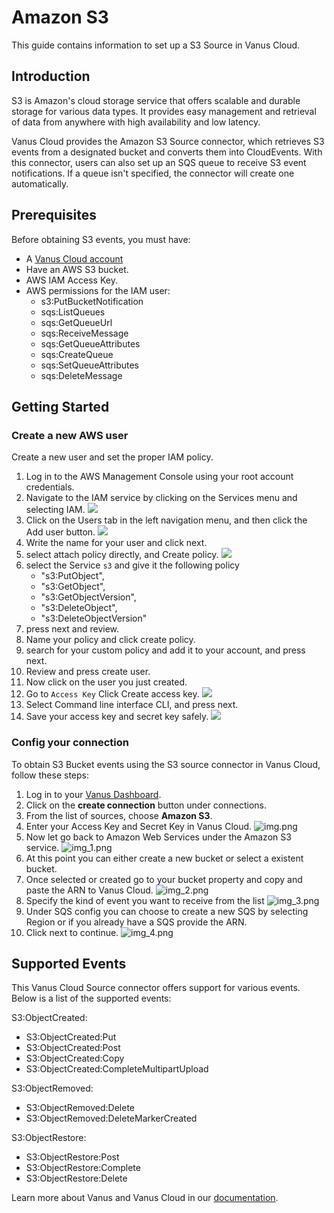 # Amazon S3

This guide contains information to set up a S3 Source in Vanus Cloud.

## Introduction

S3 is Amazon's cloud storage service that offers scalable and durable storage for various data types. It provides easy management and retrieval of data from anywhere with high availability and low latency.

Vanus Cloud provides the Amazon S3 Source connector, which retrieves S3 events from a designated bucket and converts them into CloudEvents. With this connector, users can also set up an SQS queue to receive S3 event notifications. If a queue isn't specified, the connector will create one automatically.

## Prerequisites

Before obtaining S3 events, you must have:

- A [Vanus Cloud account](https://cloud.vanus.ai)
- Have an AWS S3 bucket.
- AWS IAM Access Key.
- AWS permissions for the IAM user:
  - s3:PutBucketNotification
  - sqs:ListQueues
  - sqs:GetQueueUrl
  - sqs:ReceiveMessage
  - sqs:GetQueueAttributes
  - sqs:CreateQueue
  - sqs:SetQueueAttributes
  - sqs:DeleteMessage

## Getting Started

### Create a new AWS user

Create a new user and set the proper IAM policy.

1. Log in to the AWS Management Console using your root account credentials.
2. Navigate to the IAM service by clicking on the Services menu and selecting IAM.
   ![](images/findIAM.png)
3. Click on the Users tab in the left navigation menu, and then click the Add user button.
   ![](images/AddUser.png)
4. Write the name for your user and click next.
5. select attach policy directly, and Create policy.
   ![](images/permissionoption.png)
6. select the Service `s3` and give it the following policy
   - "s3:PutObject",
   - "s3:GetObject",
   - "s3:GetObjectVersion",
   - "s3:DeleteObject",
   - "s3:DeleteObjectVersion"
7. press next and review.
8. Name your policy and click create policy.
9. search for your custom policy and add it to your account, and press next.
10. Review and press create user.
11. Now click on the user you just created.
12. Go to `Access Key` Click Create access key.
    ![](images/createAccesskey.png)
13. Select Command line interface CLI, and press next.
14. Save your access key and secret key safely.
    ![](images/img.png)

### Config your connection

To obtain S3 Bucket events using the S3 source connector in Vanus Cloud, follow these steps:

1. Log in to your [Vanus Dashboard](https://cloud.vanus.ai/dashboard).
2. Click on the **create connection** button under connections.
3. From the list of sources, choose **Amazon S3**.
4. Enter your Access Key and Secret Key in Vanus Cloud.
   ![img.png](images/s33.png)
5. Now let go back to Amazon Web Services under the Amazon S3 service.
   ![img_1.png](images/img_1.png)
6. At this point you can either create a new bucket or select a existent bucket.
7. Once selected or created go to your bucket property and copy and paste the ARN to Vanus Cloud.
   ![img_2.png](images/img_2.png)
8. Specify the kind of event you want to receive from the list
   ![img_3.png](images/img_3.png)
9. Under SQS config you can choose to create a new SQS by selecting Region or if you already have a SQS provide the ARN.
10. Click next to continue.
    ![img_4.png](images/img_4.png)

## Supported Events

This Vanus Cloud Source connector offers support for various events. Below is a list of the supported events:

S3:ObjectCreated:

- S3:ObjectCreated:Put
- S3:ObjectCreated:Post
- S3:ObjectCreated:Copy
- S3:ObjectCreated:CompleteMultipartUpload

S3:ObjectRemoved:

- S3:ObjectRemoved:Delete
- S3:ObjectRemoved:DeleteMarkerCreated

S3:ObjectRestore:

- S3:ObjectRestore:Post
- S3:ObjectRestore:Complete
- S3:ObjectRestore:Delete

Learn more about Vanus and Vanus Cloud in our [documentation](https://docs.vanus.ai).
